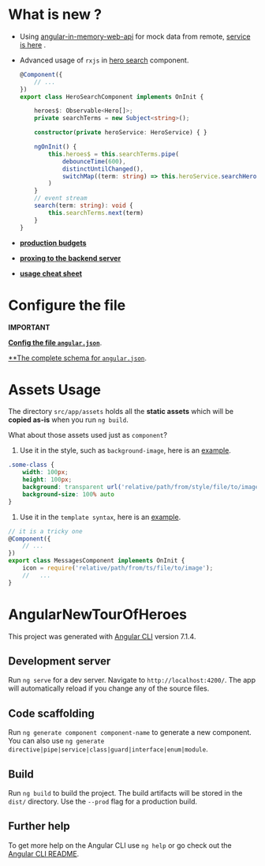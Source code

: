 # What is new ?

- Using [angular-in-memory-web-api](https://github.com/angular/in-memory-web-api) for mock data from remote, [service is here](src/app/hero.service.ts) .

- Advanced usage of `rxjs` in [hero search](src/app/hero-search/hero-search.component.ts) component.

    ```ts
    @Component({
        // ...
    })
    export class HeroSearchComponent implements OnInit {

        heroes$: Observable<Hero[]>;
        private searchTerms = new Subject<string>();

        constructor(private heroService: HeroService) { }

        ngOnInit() {
            this.heroes$ = this.searchTerms.pipe(
                debounceTime(600),
                distinctUntilChanged(),
                switchMap((term: string) => this.heroService.searchHeroes(term))
            )
        }
        // event stream
        search(term: string): void {
            this.searchTerms.next(term)
        }
    }
    ```

- [**production budgets**](https://angular.io/guide/build#configure-size-budgets)

- [**proxing to the backend server**](https://angular.io/guide/build#proxying-to-a-backend-server)

- [**usage cheat sheet**](https://angular.io/guide/cheatsheet)

# Configure the file

**IMPORTANT**

[**Config the file `angular.json`**](https://angular.io/guide/workspace-config).

[**The complete schema for `angular.json`](https://github.com/angular/angular-cli/wiki/angular-workspace).

# Assets Usage

The directory `src/app/assets` holds all the **static assets** which will be **copied as-is** when you run `ng build`.

What about those assets used just as `component`?

1. Use it in the style, such as `background-image`, here is an [example](src/app/messages/messages.component.less).

```css
.some-class {
    width: 100px;
    height: 100px;
    background: transparent url('relative/path/from/style/file/to/image') no-repeat center;
    background-size: 100% auto
}
```

1. Use it in the `template syntax`, here is an [example](src/app/messages/messages.component.ts).

```ts
// it is a tricky one
@Component({
    // ...
})
export class MessagesComponent implements OnInit {
    icon = require('relative/path/from/ts/file/to/image');
    //   ...
}
```

# AngularNewTourOfHeroes

This project was generated with [Angular CLI](https://github.com/angular/angular-cli) version 7.1.4.

## Development server

Run `ng serve` for a dev server. Navigate to `http://localhost:4200/`. The app will automatically reload if you change any of the source files.

## Code scaffolding

Run `ng generate component component-name` to generate a new component. You can also use `ng generate directive|pipe|service|class|guard|interface|enum|module`.

## Build

Run `ng build` to build the project. The build artifacts will be stored in the `dist/` directory. Use the `--prod` flag for a production build.

## Further help

To get more help on the Angular CLI use `ng help` or go check out the [Angular CLI README](https://github.com/angular/angular-cli/blob/master/README.md).
